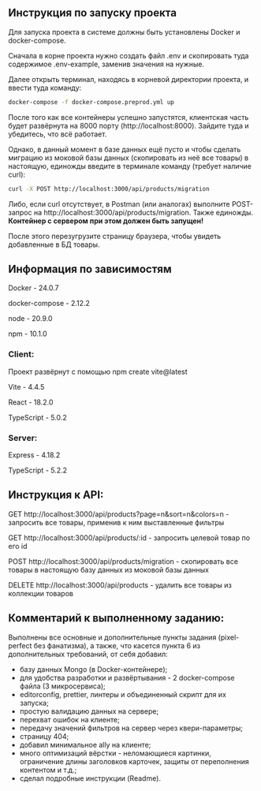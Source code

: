 ## Инструкция по запуску проекта

Для запуска проекта в системе должны быть установлены Docker и docker-compose.

Сначала в корне проекта нужно создать файл .env и скопировать туда содержимое .env-example, заменив значения на нужные.

Далее открыть терминал, находясь в корневой директории проекта, и ввести туда команду:

```bash
docker-compose -f docker-compose.preprod.yml up
```

После того как все контейнеры успешно запустятся, клиентская часть будет развёрнута на 8000 порту (http://localhost:8000). Зайдите туда и убедитесь, что всё работает.

Однако, в данный момент в базе данных ещё пусто и чтобы сделать миграцию из моковой базы данных (скопировать из неё все товары) в настоящую, единожды введите в терминале команду (требует наличие curl):
```bash
curl -X POST http://localhost:3000/api/products/migration
```
Либо, если curl отсутствует, в Postman (или аналогах) выполните POST-запрос на http://localhost:3000/api/products/migration. Также единожды. **Контейнер с сервером при этом должен быть запущен!**

После этого перезугрузите страницу браузера, чтобы увидеть добавленные в БД товары.


## Информация по зависимостям

Docker - 24.0.7

docker-compose - 2.12.2

node - 20.9.0

npm - 10.1.0

### Client:

Проект развёрнут с помощью npm create vite@latest

Vite - 4.4.5

React - 18.2.0

TypeScript - 5.0.2

### Server:

Express - 4.18.2

TypeScript - 5.2.2


## Инструкция к API:
GET http://localhost:3000/api/products?page=n&sort=n&colors=n - запросить все товары, применив к ним выставленные фильтры

GET http://localhost:3000/api/products/:id - запросить целевой товар по его id

POST http://localhost:3000/api/products/migration - скопировать все товары в настоящую базу данных из моковой базы данных

DELETE http://localhost:3000/api/products - удалить все товары из коллекции товаров


## Комментарий к выполненному заданию:
Выполнены все основные и дополнительные пункты задания (pixel-perfect без фанатизма), а также, что касется пункта 6 из дополнительных требований, от себя добавил:
- базу данных Mongo (в Docker-контейнере);
- для удобства разработки и развёртывания - 2 docker-compose файла (3 микросервиса);
- editorconfig, prettier, линтеры и объединенный скрипт для их запуска;
- простую валидацию данных на сервере;
- перехват ошибок на клиенте;
- передачу значений фильтров на сервер через квери-параметры;
- страницу 404;
- добавил минимальное ally на клиенте;
- много оптимизаций вёрстки - неломающиеся картинки, ограничение длины заголовков карточек, защиты от переполнения контентом и т.д.;
- сделал подробные инструкции (Readme).